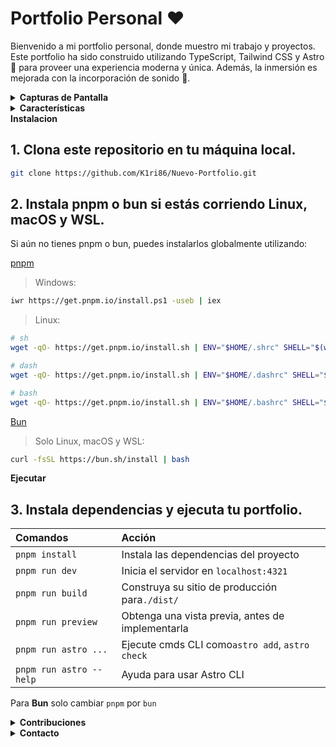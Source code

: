 # Portfolio Personal ❤️

Bienvenido a mi portfolio personal, donde muestro mi trabajo y proyectos.
Este portfolio ha sido construido utilizando TypeScript, Tailwind CSS y Astro 🚀 para proveer una experiencia moderna y única.
Además, la inmersión es mejorada con la incorporación de sonido 🎼​.

<details>
  <summary><strong>Capturas de Pantalla</strong></summary>

![Captura de Pantalla 1](https://i.imgur.com/yyeZVZd.png)
![Captura de Pantalla 2](https://i.imgur.com/Hb59UrU.png)

</details>

<details>
  <summary><strong>Características</strong></summary>

- **Diseño Moderno:** El portfolio presenta una interfaz moderna y atractiva que muestra mi trabajo y habilidades.

- **Sonido Inmersivo:** Disfruta de una experiencia única con sonido que complementa la navegación por el sitio.

- **TypeScript:** El código de este proyecto está escrito en TypeScript para garantizar la seguridad y calidad del código.

- **Tailwind CSS:** Se ha utilizado Tailwind CSS para proveer un diseño ágil y fácilmente personalizable.

- **Astro:** Astro es utilizado como el framework de construcción para generar un sitio web rápido y eficiente.
</details>

  <summary><strong>Instalacion</strong></summary>

## 1. Clona este repositorio en tu máquina local.

```bash
git clone https://github.com/K1ri86/Nuevo-Portfolio.git
```

## 2. Instala pnpm o bun si estás corriendo Linux, macOS y WSL.

Si aún no tienes pnpm o bun, puedes instalarlos globalmente utilizando:

[pnpm](https://pnpm.io/es/installation)

> Windows:

```bash
iwr https://get.pnpm.io/install.ps1 -useb | iex
```

> Linux:

```bash
# sh
wget -qO- https://get.pnpm.io/install.sh | ENV="$HOME/.shrc" SHELL="$(which sh)" sh -
```

```bash
# dash
wget -qO- https://get.pnpm.io/install.sh | ENV="$HOME/.dashrc" SHELL="$(which dash)" dash -
```

```bash
# bash
wget -qO- https://get.pnpm.io/install.sh | ENV="$HOME/.bashrc" SHELL="$(which bash)" bash -
```

[Bun](https://bun.sh/)

> Solo Linux, macOS y WSL:

```bash
curl -fsSL https://bun.sh/install | bash
```
  <summary><strong>Ejecutar</strong></summary>


## 3. Instala dependencias y ejecuta tu portfolio.

| Comandos               | Acción                                           |
| :--------------------- | :----------------------------------------------- |
| `pnpm install`         | Instala las dependencias del proyecto            |
| `pnpm run dev`         | Inicia el servidor en `localhost:4321`           |
| `pnpm run build`       | Construya su sitio de producción para`./dist/`   |
| `pnpm run preview`     | Obtenga una vista previa, antes de implementarla |
| `pnpm run astro ...`   | Ejecute cmds CLI como`astro add`, `astro check`  |
| `pnpm run astro --help`| Ayuda para usar Astro CLI                        |

Para **Bun** solo cambiar `pnpm` por `bun`

<details>
  <summary><strong>Contribuciones</strong></summary>
  Las contribuciones son bienvenidas! Si deseas contribuir o informar de problemas, por favor abre un issues o una PR
</details>
<details>
  <summary><strong>Contacto</strong></summary>

> [Sitio Web](https://kiri86.com/)

> [Correo Electrónico](contacto@kiri86.es)

> [LinkedIn](https://www.linkedin.com/in/kiri86dev)

> [Twitter](https://twitter.com/k1ri86)

</details>
